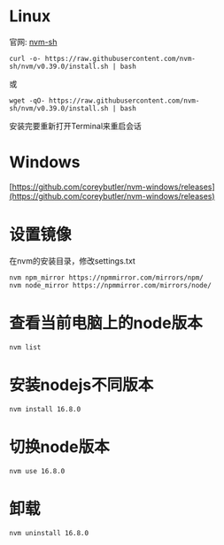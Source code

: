 # Linux

官网: [nvm-sh](https://github.com/nvm-sh/nvm)

```
curl -o- https://raw.githubusercontent.com/nvm-sh/nvm/v0.39.0/install.sh | bash
```
或
```
wget -qO- https://raw.githubusercontent.com/nvm-sh/nvm/v0.39.0/install.sh | bash
```
安装完要重新打开Terminal来重启会话

# Windows

[https://github.com/coreybutler/nvm-windows/releases](https://github.com/coreybutler/nvm-windows/releases)

# 设置镜像

在nvm的安装目录，修改settings.txt

```
nvm npm_mirror https://npmmirror.com/mirrors/npm/
nvm node_mirror https://npmmirror.com/mirrors/node/
```

# 查看当前电脑上的node版本

```
nvm list
```

# 安装nodejs不同版本

```
nvm install 16.8.0
```

# 切换node版本

```
nvm use 16.8.0
```

# 卸载

```
nvm uninstall 16.8.0
```
